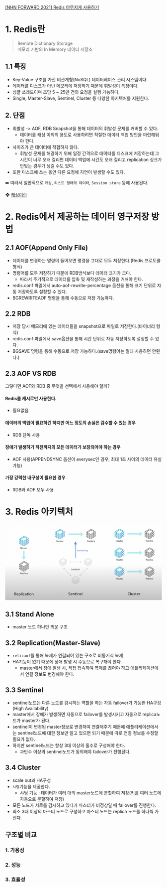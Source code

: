 [[NHN FORWARD 2021] Redis 야무지게 사용하기
](https://www.youtube.com/watch?v=92NizoBL4uA)

# 1. Redis란
> Remote Dictionary Storage<br/>
> 메모리 기반의 In Memory 데이터 저장소

## 1.1 특징
- Key-Value 구조를 가진 비관계형(NoSQL) 데이터베이스 관리 시스템이다.
- 데이터를 디스크가 아닌 메모리에 저장하기 때문에 휘발성이 특징이다.
- 싱글 쓰레드이며 초당 5 ~ 25만 건의 요청을 실행 가능하다.
- Single, Master-Slave, Sentinel, Cluster 등 다양한 아키텍처를 지원한다.

## 2. 단점
- 휘발성 -> AOF, RDB Snapshot을 통해 데이터의 휘발성 문제를 커버할 수 있다.
  - 데이터를 캐싱 이외의 용도로 사용하려면 적절한 데이터 백업 방안을 마련해둬야 한다.
- 사이즈가 큰 데이터에 적합하지 않다.
  - 휘발성 문제를 해결하기 위해 일정 간격으로 데이터를 디스크에 저장하는데 그 시간이 너무 오래 걸리면
  데이터 백업에 시간도 오래 걸리고 replication 싱크가 안맞는 경우가 생길 수도 있다.<br/>
- 또한 디스크에 쓰는 동안 다른 요청에 지연이 발생할 수도 있다.

➡️ 따라서 일반적으로 `캐싱`, `리스트 형태의 데이터`, `Session store` 등에 사용된다.

❖ [캐싱이란](https:/aws.amazon.com/ko/caching) 

# 2. Redis에서 제공하는 데이터 영구저장 방법
## 2.1 AOF(Append Only File)
- 데이터를 변경하는 명령이 들어오면 명령을 그대로 모두 저장한다.(Redis 프로토콜 형식)
- 명령어를 모두 저장하기 때문에 RDB방식보다 데이터 크기가 크다. 
  - 따라서 주기적으로 데이터를 압축 및 재작성하는 과정을 거쳐야 한다.
- redis.conf 파일에서 auto-aof-rewrite-percentage 옵션을 통해 크기 단위로 자동 저장하도록 설정할 수 있다.
- BGREWRITEAOF 명령을 통해 수동으로 저장 가능하다.
## 2.2 RDB
- 저장 당시 메모리에 있는 데이터들을 snapshot으로 파일로 저장한다.(바이너리 형식)
- redis.conf 파일에서 save옵션을 통해 시간 단위로 자동 저장하도록 설정할 수 있다.
- BGSAVE 명령을 통해 수동으로 저장 가능하다.(save명령어는 절대 사용하면 안된다.)

## 2.3 AOF VS RDB
그렇다면 AOF와 RDB 중 무엇을 선택해서 사용해야 할까? 

#### Redis를 캐시로만 사용한다.
- 필요없음

#### 데이터의 백업이 필요하긴 하지만 어느 정도의 손실은 감수할 수 있는 경우
- RDB 단독 사용

#### 장애가 발생하기 직전까지의 모든 데이터가 보장되어야 하는 경우
- AOF 사용(APPENDSYNC 옵션이 everysec인 경우, 최대 1초 사이의 데이터 유실 가능)

#### 가장 강력한 내구성이 필요한 경우
- RDB와 AOF 모두 사용

# 3. Redis 아키텍처
![](img/1.png)
## 3.1 Stand Alone
- master 노드 하나만 띄운 구조

## 3.2 Replication(Master-Slave)
- `relicaof`를 통해 복제가 연결되어 있는 구조로 비동기식 복제
- HA기능이 없기 때문에 장애 발생 시 수동으로 복구해야 한다.
  - master에서 장애 발생 시, 직접 접속하여 복제를 끊어야 하고 애플리케이션에서 연결 정보도 변경해야 한다.

## 3.3 Sentinel
- sentinel노드는 다른 노드를 감시하는 역할을 하는 자동 failover가 가능한 HA구성(High Availability)
- master에서 장애가 발생하면 자동으로 failover를 발생시키고 자동으로 replica노드가 master가 된다.
- sentinel이 변경된 master정보로 변경하여 연결해주기 때문에 애플리케이션에서는 sentinel노드에 대한 정보만 알고 있으면 되기 때문에 따로 연결 정보를 수정할 필요가 없다.
- 하지만 sentinel노드는 항상 3대 이상의 홀수로 구성해야 한다.
  - 과반수 이상의 sentinel노드가 동의해야 failover가 진행된다.

## 3.4 Cluster
- scale out과 HA구성
- `샤딩`기능을 제공한다.
  - 샤딩 기능 : 데이터가 여러 대의 master노드에 분할하여 저장(키를 여러 노드에 자동으로 분할하여 저장)
- 모든 노드가 서로를 감시하고 있다가 마스터가 비정상일 때 failover를 진행한다.
- 최소 3대 이상의 마스터 노드로 구성하고 마스터 노드는 replica 노드를 하나씩 가진다. 


## 구조별 비교
### 1. 가용성
### 2. 성능
### 3. 효율성